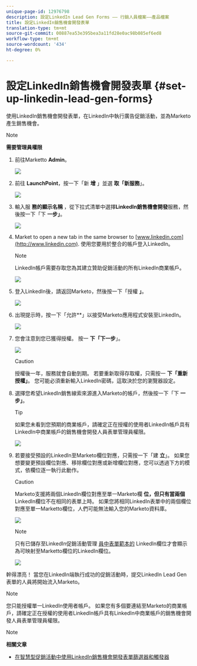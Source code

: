 ```yaml
---
unique-page-id: 12976798
description: 設定LinkedIn Lead Gen Forms —— 行銷人員檔案——產品檔案
title: 設定LinkedIn銷售機會開發表單
translation-type: tm+mt
source-git-commit: 00887ea53e395bea3a11fd28e0ac98b085ef6ed8
workflow-type: tm+mt
source-wordcount: '434'
ht-degree: 0%

---
```



# 設定LinkedIn銷售機會開發表單 {#set-up-linkedin-lead-gen-forms}

使用LinkedIn銷售機會開發表單，在LinkedIn中執行廣告促銷活動，並為Marketo產生銷售機會。

>[!NOTE]
>
>**需要管理員權限**

1. 前往Marketto **Admin**。

   ![](assets/image2016-11-29-10-3a50-3a29.png)

1. 前往 **LaunchPoint**，按一下「新 **增** 」並選 **取「新服務**」。

   ![](assets/image2016-11-29-10-3a51-3a11.png)

1. 輸入服 **務的顯示名稱** ，從下拉式清單中選擇**LinkedIn銷售機會開發**服務，然後按一下「下 **一步」**。

   ![](assets/linkedin-lead-gen.png)

1. Market to open a new tab in the same browser to [www.linkedin.com](http://www.linkedin.com). 使用您要用於整合的帳戶登入LinkedIn。

   >[!NOTE]
   >
   >LinkedIn帳戶需要存取您為其建立贊助促銷活動的所有LinkedIn商業帳戶。

   ![](assets/linkedin-login.png)

1. 登入LinkedIn後，請返回Marketo，然後按一下「授權 **」**。

   ![](assets/linkedin-lead-gen-authorize.png)

1. 出現提示時，按一下「允許**」以接受Marketo應用程式安裝至LinkedIn。

   ![](assets/linkedin-marketo-allow.png)

1. 您會注意到您已獲得授權。 按一 **下「下一步**」。

   ![](assets/image2017-9-28-7-3a55-3a14.png)

   >[!CAUTION]
   >
   >授權後一年，服務就會自動到期。 若要重新取得存取權，只需按一 **下「重新授權」**。 您可能必須重新輸入LinkedIn密碼，這取決於您的瀏覽器設定。

1. 選擇您希望LinkedIn銷售線索來源進入Marketo的帳戶，然後按一下「下 **一步」**。

   >[!TIP]
   >
   >如果您未看到您預期的商業帳戶，請確定正在授權的使用者LinkedIn帳戶具有LinkedIn中商業帳戶的銷售機會開發人員表單管理員權限。

   ![](assets/linkedin-pages-to-capture.png)

1. 若要接受預設的LinkedIn至Marketo欄位對應，只需按一下「建 **立**」。 如果您想要變更預設欄位對應、移除欄位對應或新增欄位對應，您可以透過下方的模式，依欄位逐一執行此動作。

   >[!CAUTION]
   >
   >Marketo支援將兩個LinkedIn欄位對應至單一Marketo欄 **位，但只有當兩個** LinkedIn欄位不在相同的表單上時。 如果您將相同LinkedIn表單中的兩個欄位對應至單一Marketto欄位，人們可能無法輸入您的Marketo資料庫。

   ![](assets/linkedin-lead-gen-mapping.png)

   >[!NOTE]
   >
   >只有已儲存至LinkedIn促銷活動管理 [員中表單範本的](https://www.linkedin.com/help/lms/answer/79634) LinkedIn欄位才會顯示為可映射至Marketto欄位的LinkedIn欄位。

   ![](assets/linkedin-installed-services.png)

幹得漂亮！ 當您在LinkedIn端執行成功的促銷活動時，提交LinkedIn Lead Gen表單的人員將開始流入Marketo。

>[!NOTE]
>
>您只能授權單一LinkedIn使用者帳戶。 如果您有多個要連結至Marketo的商業帳戶，請確定正在授權的使用者LinkedIn帳戶具有LinkedIn中商業帳戶的銷售機會開發人員表單管理員權限。

>[!NOTE]
>
>**相關文章**
>
>* [在智慧型促銷活動中使用LinkedIn銷售機會開發表單篩選器和觸發器](use-linkedin-lead-gen-form-filters-and-triggers-in-a-smart-campaign.md)

>



